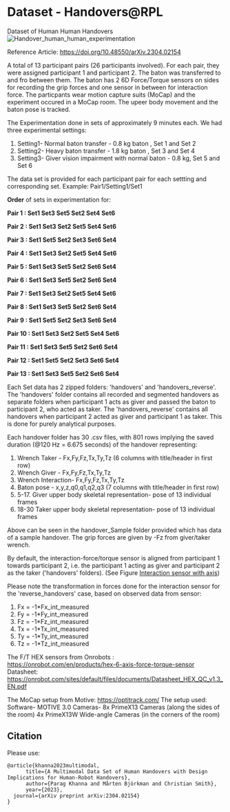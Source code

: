 # Dataset - Handovers@RPL
Dataset of Human Human Handovers
![Handover_human_human_experimentation](https://user-images.githubusercontent.com/19911432/230441574-1e8edb41-a462-4c59-a0ca-970653c5f2cf.jpg)

Reference Article: https://doi.org/10.48550/arXiv.2304.02154

A total of 13 participant pairs (26 participants involved). For each pair, they were assigned participant 1 and participant 2. The baton was transferred to and fro between them. The baton has 2 6D Force/Torque sensors on sides for recording the grip forces and one sensor in between for interaction force. The particpants wear motion capture suits (MoCap) and the experiment occured in a MoCap room. The upeer body movement and the baton pose is tracked.

The Experimentation done in sets of approximately 9 minutes each. We had three experimental settings:
1. Setting1- Normal baton transfer - 0.8 kg baton , Set 1 and Set 2
2. Setting2- Heavy baton transfer - 1.8 kg baton , Set 3 and Set 4
3. Setting3- Giver vision impairment with normal baton - 0.8 kg, Set 5 and Set 6

The data set is provided for each participant pair for each settting and corresponding set. Example: Pair1/Setting1/Set1

**Order** of sets in experimentation for:

**Pair 1 : Set1 Set3 Set5 Set2 Set4 Set6**

**Pair 2 : Set1 Set3 Set2 Set5 Set4 Set6**

**Pair 3 : Set1 Set5 Set2 Set3 Set6 Set4**

**Pair 4 : Set1 Set3 Set2 Set5 Set4 Set6**

**Pair 5 : Set1 Set3 Set5 Set2 Set6 Set4**

**Pair 6 : Set1 Set3 Set5 Set2 Set6 Set4**

**Pair 7 : Set1 Set3 Set2 Set5 Set4 Set6**

**Pair 8 : Set1 Set3 Set5 Set2 Set6 Set4**

**Pair 9 : Set1 Set5 Set2 Set3 Set6 Set4**

**Pair 10 : Set1 Set3 Set2 Set5 Set4 Set6**

**Pair 11 : Set1 Set3 Set5 Set2 Set6 Set4**

**Pair 12 : Set1 Set5 Set2 Set3 Set6 Set4**

**Pair 13 : Set1 Set3 Set5 Set2 Set6 Set4**

Each Set data has 2 zipped folders: 'handovers' and 'handovers_reverse'. The 'handovers' folder contains all recorded and segmented handovers as separate folders when participant 1 acts as giver and passed the baton to participant 2, who acted as taker. The 'handovers_reverse' contains all handovers when participant 2 acted as giver and participant 1 as taker. This is done for purely analytical purposes. 


Each handover folder has 30 .csv files, with 801 rows implying the saved duration (@120 Hz = 6.675 seconds) of the handover representing:
1. Wrench Taker - Fx,Fy,Fz,Tx,Ty,Tz (6 columns with title/header in first row)
2. Wrench Giver - Fx,Fy,Fz,Tx,Ty,Tz
3. Wrench Interaction- Fx,Fy,Fz,Tx,Ty,Tz
4. Baton pose -  x,y,z,q0,q1,q2,q3 (7 columns with title/header in first row)
5. 5-17. Giver upper body skeletal representation- pose of 13 individual frames
6. 18-30 Taker upper body skeletal representation- pose of 13 individual frames

Above can be seen in the handover_Sample folder provided which has data of a sample handover. The grip forces are given by -Fz from giver/taker wrench.

By default, the interaction-force/torque sensor is aligned from participant 1 towards participant 2, i.e. the participant 1 acting as giver and participant 2 as the taker ('handovers' folders).
(See Figure [Interaction sensor with axis](https://user-images.githubusercontent.com/19911432/231158939-c5be6d45-4681-4ff5-aff6-8c8fe5c76c93.jpg))

Please note the transformation in forces done for the interaction sensor for the 'reverse_handovers' case, based on observed data from sensor:
1. Fx = -1*Fx_int_measured
2. Fy = -1*Fy_int_measured
3. Fz = -1*Fz_int_measured
4. Tx = -1*Tx_int_measured
5. Ty = -1*Ty_int_measured
6. Tz = -1*Tz_int_measured


The F/T HEX sensors from Onrobots : https://onrobot.com/en/products/hex-6-axis-force-torque-sensor
Datasheet: https://onrobot.com/sites/default/files/documents/Datasheet_HEX_QC_v1.3_EN.pdf


The MoCap setup from Motive: https://optitrack.com/
The setup used:
Software- MOTIVE 3.0
Cameras-
8x PrimeX13 Cameras (along the sides of the room)
4x PrimeX13W Wide-angle Cameras (in the corners of the room)

## Citation
Please use:
```
@article{khanna2023multimodal,
      title={A Multimodal Data Set of Human Handovers with Design Implications for Human-Robot Handovers}, 
      author={Parag Khanna and Mårten Björkman and Christian Smith},
      year={2023},
  journal={arXiv preprint arXiv:2304.02154}
}
```
